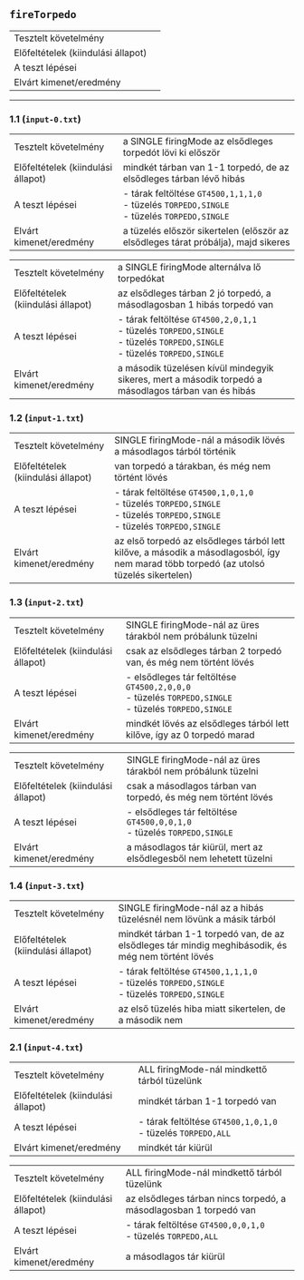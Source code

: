 ## `fireTorpedo`

|                                   |  |
|:----------------------------------|:-|
|Tesztelt követelmény               |  |
|Előfeltételek (kiindulási állapot) |  |
|A teszt lépései                    |  |
|Elvárt kimenet/eredmény            |  |

---

### 1.1 (`input-0.txt`)
|                                   |  |
|:----------------------------------|:-|
|Tesztelt követelmény               | a SINGLE firingMode az elsődleges torpedót lövi ki először |
|Előfeltételek (kiindulási állapot) | mindkét tárban van 1-1 torpedó, de az elsődleges tárban lévő hibás |
|A teszt lépései                    | - tárak feltöltése `GT4500,1,1,1,0` <br/> - tüzelés `TORPEDO,SINGLE` <br/> - tüzelés `TORPEDO,SINGLE` |
|Elvárt kimenet/eredmény            | a tüzelés először sikertelen (először az elsődleges tárat próbálja), majd sikeres |

|                                   |  |
|:----------------------------------|:-|
|Tesztelt követelmény               | a SINGLE firingMode alternálva lő torpedókat |
|Előfeltételek (kiindulási állapot) | az elsődleges tárban 2 jó torpedó, a másodlagosban 1 hibás torpedó van |
|A teszt lépései                    | - tárak feltöltése `GT4500,2,0,1,1` <br/> - tüzelés `TORPEDO,SINGLE` <br/> - tüzelés `TORPEDO,SINGLE` <br/> - tüzelés `TORPEDO,SINGLE` |
|Elvárt kimenet/eredmény            | a második tüzelésen kívül mindegyik sikeres, mert a második torpedó a másodlagos tárban van és hibás |


### 1.2 (`input-1.txt`)
|                                   |  |
|:----------------------------------|:-|
|Tesztelt követelmény               | SINGLE firingMode-nál a második lövés a másodlagos tárból történik |
|Előfeltételek (kiindulási állapot) | van torpedó a tárakban, és még nem történt lövés |
|A teszt lépései                    | - tárak feltöltése `GT4500,1,0,1,0` <br/> - tüzelés `TORPEDO,SINGLE` <br/> - tüzelés `TORPEDO,SINGLE` <br/> - tüzelés `TORPEDO,SINGLE` |
|Elvárt kimenet/eredmény            | az első torpedó az elsődleges tárból lett kilőve, a második a másodlagosból, így nem marad több torpedó (az utolsó tüzelés sikertelen) |

### 1.3 (`input-2.txt`)
|                                   |  |
|:----------------------------------|:-|
|Tesztelt követelmény               | SINGLE firingMode-nál az üres tárakból nem próbálunk tüzelni |
|Előfeltételek (kiindulási állapot) | csak az elsődleges tárban 2 torpedó van, és még nem történt lövés |
|A teszt lépései                    | - elsődleges tár feltöltése `GT4500,2,0,0,0` <br/> - tüzelés `TORPEDO,SINGLE` <br/> - tüzelés `TORPEDO,SINGLE` |
|Elvárt kimenet/eredmény            | mindkét lövés az elsődleges tárból lett kilőve, így az 0 torpedó marad |

|                                   |  |
|:----------------------------------|:-|
|Tesztelt követelmény               | SINGLE firingMode-nál az üres tárakból nem próbálunk tüzelni |
|Előfeltételek (kiindulási állapot) | csak a másodlagos tárban van torpedó, és még nem történt lövés |
|A teszt lépései                    | - elsődleges tár feltöltése `GT4500,0,0,1,0` <br/> - tüzelés `TORPEDO,SINGLE` <br/> |
|Elvárt kimenet/eredmény            | a másodlagos tár kiürül, mert az elsődlegesből nem lehetett tüzelni |


### 1.4 (`input-3.txt`)
|                                   |  |
|:----------------------------------|:-|
|Tesztelt követelmény               | SINGLE firingMode-nál az a hibás tüzelésnél nem lövünk a másik tárból |
|Előfeltételek (kiindulási állapot) | mindkét tárban 1-1 torpedó van, de az elsődleges tár mindig meghibásodik, és még nem történt lövés |
|A teszt lépései                    | - tárak feltöltése `GT4500,1,1,1,0` <br/> - tüzelés `TORPEDO,SINGLE` <br/> - tüzelés `TORPEDO,SINGLE` |
|Elvárt kimenet/eredmény            | az első tüzelés hiba miatt sikertelen, de a második nem |

### 2.1 (`input-4.txt`)
|                                   |  |
|:----------------------------------|:-|
|Tesztelt követelmény               | ALL firingMode-nál mindkettő tárból tüzelünk |
|Előfeltételek (kiindulási állapot) | mindkét tárban 1-1 torpedó van |
|A teszt lépései                    | - tárak feltöltése `GT4500,1,0,1,0` <br/> - tüzelés `TORPEDO,ALL` |
|Elvárt kimenet/eredmény            | mindkét tár kiürül |

|                                   |  |
|:----------------------------------|:-|
|Tesztelt követelmény               | ALL firingMode-nál mindkettő tárból tüzelünk |
|Előfeltételek (kiindulási állapot) | az elsődleges tárban nincs torpedó, a másodlagosban 1 torpedó van |
|A teszt lépései                    | - tárak feltöltése `GT4500,0,0,1,0` <br/> - tüzelés `TORPEDO,ALL` |
|Elvárt kimenet/eredmény            | a másodlagos tár kiürül |
